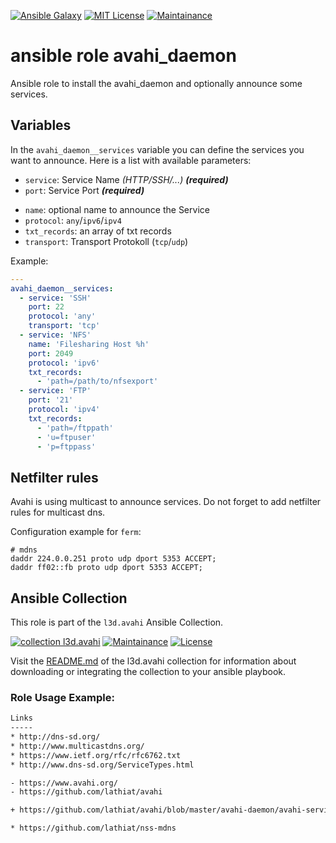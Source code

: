 [![Ansible Galaxy](https://ansible.l3d.space/svg/l3d.avahi_daemon.svg)](https://galaxy.ansible.com/ui/standalone/roles/l3d/avahi_daemon/)
[![MIT License](https://ansible.l3d.space/svg/l3d.avahi_daemon_license.svg)](LICENSE)
[![Maintainance](https://ansible.l3d.space/svg/l3d.avahi_daemon_maintainance.svg)](https://ansible.l3d.space/#l3d.avahi_daemon)

 ansible role avahi_daemon
===========================
Ansible role to install the avahi_daemon and optionally announce some services.

 Variables
-----------
In the ``avahi_daemon__services`` variable you can define the services you want to announce.
Here is a list with available parameters:
 + ``service``: Service Name *(HTTP/SSH/...)* ***(required)***
 + ``port``: Service Port ***(required)***
 - ``name``: optional name to announce the Service
 - ``protocol``: ``any``/``ipv6``/``ipv4``
 - ``txt_records``: an array of txt records
 - ``transport``: Transport Protokoll (``tcp``/``udp``)


Example:
```yaml
---
avahi_daemon__services:
  - service: 'SSH'
    port: 22
    protocol: 'any'
    transport: 'tcp'
  - service: 'NFS'
    name: 'Filesharing Host %h'
    port: 2049
    protocol: 'ipv6'
    txt_records:
      - 'path=/path/to/nfsexport'
  - service: 'FTP'
    port: '21'
    protocol: 'ipv4'
    txt_records:
      - 'path=/ftppath'
      - 'u=ftpuser'
      - 'p=ftppass'
```

 Netfilter rules
---------------
Avahi is using multicast to announce services.
Do not forget to add netfilter rules for multicast dns.

Configuration example for `ferm`:

```
# mdns
daddr 224.0.0.251 proto udp dport 5353 ACCEPT;
daddr ff02::fb proto udp dport 5353 ACCEPT;
```

 Ansible Collection
--------------------
This role is part of the ``l3d.avahi`` Ansible Collection.

[![collection l3d.avahi](https://ansible.l3d.space/svg/l3d.avahi_ansible-collection_collection.svg)](https://galaxy.ansible.com/ui/repo/published/l3d/avahi/)
[![Maintainance](https://ansible.l3d.space/svg/l3d.avahi_maintainance_collection.svg)](https://ansible.l3d.space/#l3d.avahi)
[![License](https://ansible.l3d.space/svg/l3d.avahi_license_collection.svg)](LICENSE)

Visit the [README.md](https://github.com/roles-ansible/ansible_collection_avahi#readme) of the l3d.avahi collection for information about downloading or integrating the collection to your ansible playbook.

### Role Usage Example:
```bash
Links
-----
* http://dns-sd.org/
* http://www.multicastdns.org/
* https://www.ietf.org/rfc/rfc6762.txt
* http://www.dns-sd.org/ServiceTypes.html

- https://www.avahi.org/
- https://github.com/lathiat/avahi

+ https://github.com/lathiat/avahi/blob/master/avahi-daemon/avahi-service.dtd

* https://github.com/lathiat/nss-mdns
